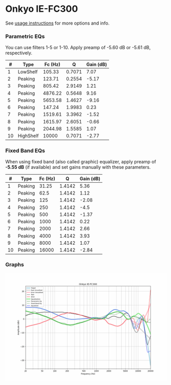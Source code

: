# Onkyo IE-FC300
See [usage instructions](https://github.com/jaakkopasanen/AutoEq#usage) for more options and info.

### Parametric EQs
You can use filters 1-5 or 1-10. Apply preamp of -5.60 dB or -5.61 dB, respectively.

|   # | Type      |   Fc (Hz) |      Q |   Gain (dB) |
|-----|-----------|-----------|--------|-------------|
|   1 | LowShelf  |    105.33 | 0.7071 |        7.07 |
|   2 | Peaking   |    123.71 | 0.2554 |       -5.17 |
|   3 | Peaking   |    805.42 | 2.9149 |        1.21 |
|   4 | Peaking   |   4876.22 | 0.5648 |        9.16 |
|   5 | Peaking   |   5653.58 | 1.4627 |       -9.16 |
|   6 | Peaking   |    147.24 | 1.9983 |        0.23 |
|   7 | Peaking   |   1519.61 | 3.3962 |       -1.52 |
|   8 | Peaking   |   1615.97 | 2.6051 |       -0.66 |
|   9 | Peaking   |   2044.98 | 1.5585 |        1.07 |
|  10 | HighShelf |  10000    | 0.7071 |       -2.77 |

### Fixed Band EQs
When using fixed band (also called graphic) equalizer, apply preamp of **-5.55 dB** (if available) and set gains manually with these parameters.

|   # | Type    |   Fc (Hz) |      Q |   Gain (dB) |
|-----|---------|-----------|--------|-------------|
|   1 | Peaking |     31.25 | 1.4142 |        5.36 |
|   2 | Peaking |     62.5  | 1.4142 |        1.12 |
|   3 | Peaking |    125    | 1.4142 |       -2.08 |
|   4 | Peaking |    250    | 1.4142 |       -4.5  |
|   5 | Peaking |    500    | 1.4142 |       -1.37 |
|   6 | Peaking |   1000    | 1.4142 |        0.22 |
|   7 | Peaking |   2000    | 1.4142 |        2.66 |
|   8 | Peaking |   4000    | 1.4142 |        3.93 |
|   9 | Peaking |   8000    | 1.4142 |        1.07 |
|  10 | Peaking |  16000    | 1.4142 |       -2.84 |

### Graphs
![](./Onkyo%20IE-FC300.png)
